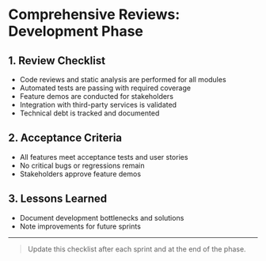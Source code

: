 # Comprehensive Reviews: Development Phase

## 1. Review Checklist
- Code reviews and static analysis are performed for all modules
- Automated tests are passing with required coverage
- Feature demos are conducted for stakeholders
- Integration with third-party services is validated
- Technical debt is tracked and documented

## 2. Acceptance Criteria
- All features meet acceptance tests and user stories
- No critical bugs or regressions remain
- Stakeholders approve feature demos

## 3. Lessons Learned
- Document development bottlenecks and solutions
- Note improvements for future sprints

---

> Update this checklist after each sprint and at the end of the phase.
